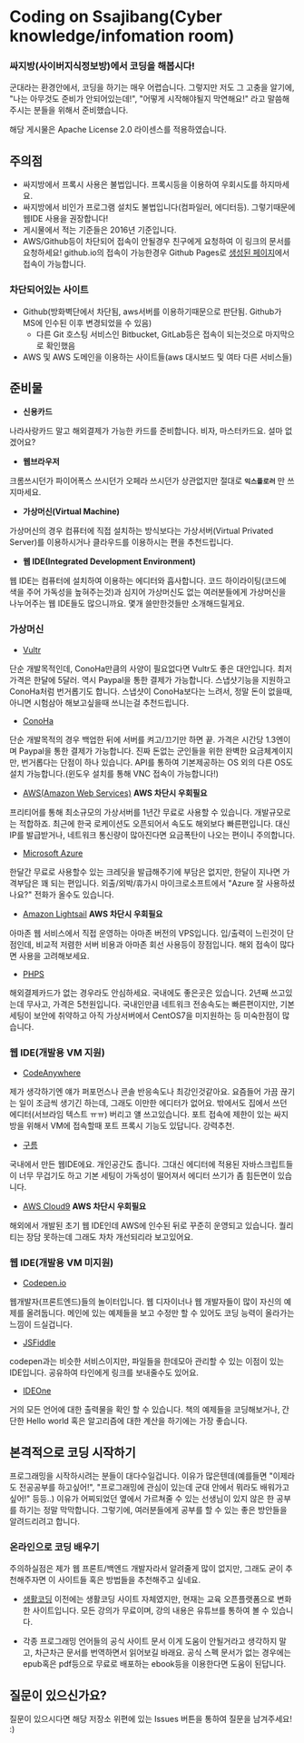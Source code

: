 # Coding on Ssajibang(Cyber knowledge/infomation room)
### 싸지방(사이버지식정보방)에서 코딩을 해봅시다!
군대라는 환경안에서, 코딩을 하기는 매우 어렵습니다. 그렇지만 저도 그 고충을 알기에, "나는 아무것도 준비가 안되어있는데!", "어떻게 시작해야될지 막연해요!" 라고 말씀해주시는 분들을 위해서 준비했습니다.

해당 게시물은 Apache License 2.0 라이센스를 적용하였습니다.

## 주의점
- 싸지방에서 프록시 사용은 불법입니다. 프록시등을 이용하여 우회시도를 하지마세요.
- 싸지방에서 비인가 프로그램 설치도 불법입니다(컴파일러, 에디터등). 그렇기때문에 웹IDE 사용을 권장합니다!
- 게시물에서 적는 기준들은 2016년 기준입니다.
- AWS/Github등이 차단되어 접속이 안될경우 친구에게 요청하여 이 링크의 문서를 요청하세요! github.io의 접속이 가능한경우 Github Pages로 [생성된 페이지](https://makekr.github.io/coding-on-ssajibang)에서 접속이 가능합니다.

### 차단되어있는 사이트
- Github(방화벽단에서 차단됨, aws서버를 이용하기때문으로 판단됨. Github가 MS에 인수된 이후 변경되었을 수 있음)
  - 다른 Git 호스팅 서비스인 Bitbucket, GitLab등은 접속이 되는것으로 마지막으로 확인했음
- AWS 및 AWS 도메인을 이용하는 사이트들(aws 대시보드 및 여타 다른 서비스들)

## 준비물
- **신용카드**

나라사랑카드 말고 해외결제가 가능한 카드를 준비합니다. 비자, 마스터카드요. 설마 없겠어요?

- **웹브라우저**

크롬쓰시던가 파이어폭스 쓰시던가 오페라 쓰시던가 상관없지만 절대로 **`익스플로러`** 만 쓰지마세요.

- **가상머신(Virtual Machine)**

가상머신의 경우 컴퓨터에 직접 설치하는 방식보다는 가상서버(Virtual Privated Server)를 이용하시거나 클라우드를 이용하시는 편을 추천드립니다.

- **웹 IDE(Integrated Development Environment)**

웹 IDE는 컴퓨터에 설치하여 이용하는 에디터와 흡사합니다. 코드 하이라이팅(코드에 색을 주어 가독성을 높혀주는것)과 심지어 가상머신도 없는 여러분들에게 가상머신을 나누어주는 웹 IDE들도 많으니까요. 몇개 쓸만한것들만 소개해드릴게요.

### 가상머신
- [Vultr](http://www.vultr.com/?ref=6897456)

단순 개발목적인데, ConoHa만큼의 사양이 필요없다면 Vultr도 좋은 대안입니다. 최저가격은 한달에 5달러. 역시 Paypal을 통한 결제가 가능합니다.
스냅샷기능을 지원하고 ConoHa처럼 번거롭기도 합니다. 스냅샷이 ConoHa보다는 느려서, 정말 돈이 없을때, 아니면 시험삼아 해보고싶을때 쓰니는걸 추천드립니다.

- [ConoHa](https://www.conoha.jp/referral/?token=2fc6Jpt7YbXOxmNAWjmJ_gUJK0GsPoV2xhSnh7_aOIG.3MaBN48-7GU)

단순 개발목적의 경우 백업한 뒤에 서버를 켜고/끄기만 하면 끝. 가격은 시간당 1.3엔이며 Paypal을 통한 결제가 가능합니다.
진짜 돈없는 군인들을 위한 완벽한 요금체계이지만, 번거롭다는 단점이 하나 있습니다.
API를 통하여 기본제공하는 OS 외의 다른 OS도 설치 가능합니다.(윈도우 설치를 통해 VNC 접속이 가능합니다!)

- [AWS(Amazon Web Services)](https://aws.amazon.com/ko/) **AWS 차단시 우회필요**

프리티어를 통해 최소규모의 가상서버를 1년간 무료로 사용할 수 있습니다. 개발규모로는 적합하죠.
최근에 한국 로케이션도 오픈되어서 속도도 해외보다 빠른편입니다.
대신 IP를 발급받거나, 네트워크 통신량이 많아진다면 요금폭탄이 나오는 편이니 주의합니다.

- [Microsoft Azure](https://azure.microsoft.com/ko-kr/)

한달간 무료로 사용할수 있는 크레딧을 발급해주기에 부담은 없지만, 한달이 지나면 가격부담은 꽤 되는 편입니다.
외출/외박/휴가시 마이크로소프트에서 "Azure 잘 사용하셨나요?" 전화가 올수도 있습니다.

- [Amazon Lightsail](https://aws.amazon.com/ko/lightsail/) **AWS 차단시 우회필요**

아마존 웹 서비스에서 직접 운영하는 아마존 버전의 VPS입니다. 입/출력이 느린것이 단점인데, 비교적 저렴한 서버 비용과 아마존 회선 사용등이 장점입니다. 해외 접속이 많다면 사용을 고려해보세요.

- [PHPS](http://phps.kr/)

해외결제카드가 없는 경우라도 안심하세요. 국내에도 좋은곳은 있습니다. 2년째 쓰고있는데 무사고, 가격은 5천원입니다.
국내인만큼 네트워크 전송속도는 빠른편이지만, 기본 세팅이 보안에 취약하고 아직 가상서버에서 CentOS7을 미지원하는 등 미숙한점이 많습니다.


### 웹 IDE(개발용 VM 지원)
- [CodeAnywhere](http://codeanywhere.com)

제가 생각하기엔 얘가 퍼포먼스나 콘솔 반응속도나 최강인것같아요. 요즘들어 가끔 끊기는 일이 조금씩 생기긴 하는데, 그래도 이만한 에디터가 없어요. 밖에서도 집에서 쓰던 에디터(서브라임 텍스트 ㅠㅠ) 버리고 얠 쓰고있습니다. 포트 접속에 제한이 있는 싸지방을 위해서 VM에 접속할때 포트 프록시 기능도 있답니다. 강력추천.

- [구름](http://goorm.io)

국내에서 만든 웹IDE에요. 개인공간도 줍니다. 그대신 에디터에 적용된 자바스크립트들이 너무 무겁기도 하고 기본 세팅이 가독성이 떨어져서 에디터 쓰기가 좀 힘든면이 있습니다.

- [AWS Cloud9](https://aws.amazon.com/ko/cloud9/) **AWS 차단시 우회필요**

해외에서 개발된 초기 웹 IDE인데 AWS에 인수된 뒤로 꾸준히 운영되고 있습니다. 퀄리티는 장담 못하는데 그래도 차차 개선되리라 보고있어요.


### 웹 IDE(개발용 VM 미지원)
- [Codepen.io](https://codepen.io)

웹개발자(프론트엔드)들의 놀이터입니다. 웹 디자이너나 웹 개발자들이 많이 자신의 예제를 올려둡니다. 메인에 있는 예제들을 보고 수정만 할 수 있어도 코딩 능력이 올라가는 느낌이 드실겁니다.

- [JSFiddle](https://jsfiddle.net/)

codepen과는 비슷한 서비스이지만, 파일들을 한데모아 관리할 수 있는 이점이 있는 IDE입니다. 공유하여 타인에게 링크를 보내줄수도 있어요.

- [IDEOne](https://ideone.com/)

거의 모든 언어에 대한 출력물을 확인 할 수 있습니다. 책의 예제들을 코딩해보거나, 간단한 Hello world 혹은 알고리즘에 대한 계산을 하기에는 가장 좋습니다.

## 본격적으로 코딩 시작하기

프로그래밍을 시작하시려는 분들이 대다수일겁니다. 이유가 많은텐데(예를들면 "이제라도 전공공부를 하고싶어!", "프로그래밍에 관심이 있는데 군대 안에서 뭐라도 배워가고싶어!" 등등..) 이유가 어찌되었던 옆에서 가르쳐줄 수 있는 선생님이 있지 않은 한 공부를 하기는 정말 막막합니다. 그렇기에, 여러분들에게 공부를 할 수 있는 좋은 방안들을 알려드리려고 합니다.

### 온라인으로 코딩 배우기

주의하실점은 제가 웹 프론트/백엔드 개발자라서 알려줄게 많이 없지만, 그래도 굳이 추천해주자면 이 사이트들 혹은 방법들을 추천해주고 싶네요.

- [생활코딩](https://opentutorials.org/course/1)
이전에는 생활코딩 사이트 자체였지만, 현재는 교육 오픈플랫폼으로 변화한 사이트입니다. 모든 강의가 무료이며, 강의 내용은 유튜브를 통하여 볼 수 있습니다.

- 각종 프로그래밍 언어들의 공식 사이트 문서
이게 도움이 안될거라고 생각하지 말고, 차근차근 문서를 번역하면서 읽어보길 바래요. 공식 스펙 문서가 없는 경우에는 epub혹은 pdf등으로 무료로 배포하는 ebook등을 이용한다면 도움이 된답니다.

## 질문이 있으신가요?
질문이 있으시다면 해당 저장소 위편에 있는 Issues 버튼을 통하여 질문을 남겨주세요! :)
